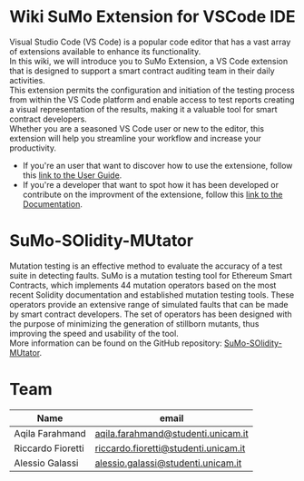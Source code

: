 # **Wiki SuMo Extension for VSCode IDE**
Visual Studio Code (VS Code) is a popular code editor that has a vast array of extensions available to enhance its functionality.\
In this wiki, we will introduce you to SuMo Extension, a VS Code extension that is designed to support a smart contract auditing team in their daily activities.\
This extension permits the configuration and initiation of the testing process from within the VS Code platform and enable access to test reports creating a visual representation of the results, making it a valuable tool for smart contract developers.\
Whether you are a seasoned VS Code user or new to the editor, this extension will help you streamline your workflow and increase your productivity.

- If you're an user that want to discover how to use the extensione, follow this [link to the User Guide](https://github.com/RiccardoFio/SuMo-npm-extension/wiki/User-Guide).
- If you're a developer that want to spot how it has been developed or contribute on the improvment of the extensione, follow this [link to the Documentation](https://github.com/RiccardoFio/SuMo-npm-extension/wiki/Documentation).

# SuMo-SOlidity-MUtator

Mutation testing is an effective method to evaluate the accuracy of a test suite in detecting faults. SuMo is a mutation testing tool for Ethereum Smart Contracts, which implements 44 mutation operators based on the most recent Solidity documentation and established mutation testing tools. These operators provide an extensive range of simulated faults that can be made by smart contract developers. The set of operators has been designed with the purpose of minimizing the generation of stillborn mutants, thus improving the speed and usability of the tool.\
More information can be found on the GitHub repository: [SuMo-SOlidity-MUtator](https://github.com/MorenaBarboni/SuMo-SOlidity-MUtator).

# Team

|Name   |email  |
--- | --- |
|Aqila Farahmand|aqila.farahmand@studenti.unicam.it|
|Riccardo Fioretti|riccardo.fioretti@studenti.unicam.it|
|Alessio Galassi|alessio.galassi@studenti.unicam.it|
